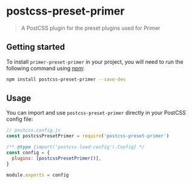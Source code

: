 # postcss-preset-primer

> A PostCSS plugin for the preset plugins used for Primer

## Getting started

To install `primer-preset-primer` in your project, you will need to run the following command using [npm](https://www.npmjs.com/):

```bash
npm install postcss-preset-primer --save-dev
```

## Usage

You can import and use `postcss-preset-primer` directly in your PostCSS config
file:

```js
// postcss.config.js
const postcssPresetPrimer = require('postcss-preset-primer')

/** @type {import('postcss-load-config').Config} */
const config = {
  plugins: [postcssPresetPrimer()],
}

module.exports = config
```
